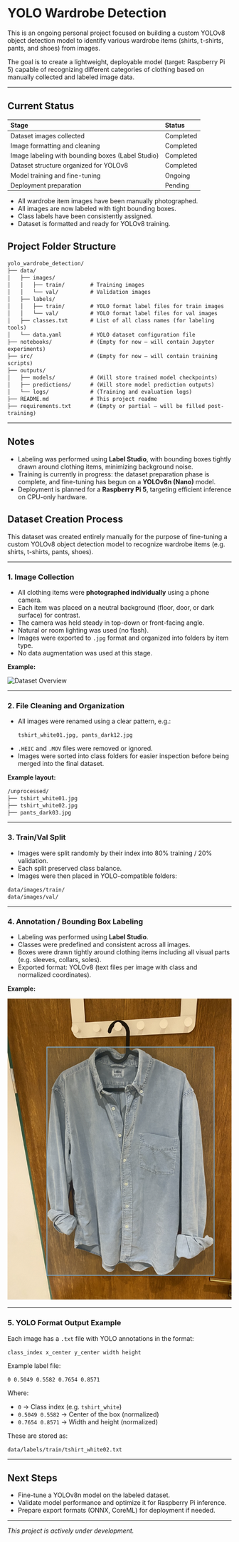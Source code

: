 # YOLO Wardrobe Detection

This is an ongoing personal project focused on building a custom YOLOv8 object detection model to identify various wardrobe items (shirts, t-shirts, pants, and shoes) from images.

The goal is to create a lightweight, deployable model (target: Raspberry Pi 5) capable of recognizing different categories of clothing based on manually collected and labeled image data.

---

## Current Status

| Stage | Status |
|:---|:---|
| Dataset images collected | Completed |
| Image formatting and cleaning | Completed |
| Image labeling with bounding boxes (Label Studio) | Completed |
| Dataset structure organized for YOLOv8 | Completed |
| Model training and fine-tuning | Ongoing |
| Deployment preparation | Pending |

- All wardrobe item images have been manually photographed.
- All images are now labeled with tight bounding boxes.
- Class labels have been consistently assigned.
- Dataset is formatted and ready for YOLOv8 training.


## Project Folder Structure

```
yolo_wardrobe_detection/
├── data/
│   ├── images/
│   │   ├── train/        # Training images
│   │   └── val/          # Validation images
│   ├── labels/
│   │   ├── train/        # YOLO format label files for train images
│   │   └── val/          # YOLO format label files for val images
│   ├── classes.txt       # List of all class names (for labeling tools)
│   └── data.yaml         # YOLO dataset configuration file
├── notebooks/            # (Empty for now — will contain Jupyter experiments)
├── src/                  # (Empty for now — will contain training scripts)
├── outputs/
│   ├── models/           # (Will store trained model checkpoints)
│   ├── predictions/      # (Will store model prediction outputs)
│   └── logs/             # (Training and evaluation logs)
├── README.md             # This project readme
├── requirements.txt      # (Empty or partial — will be filled post-training)
```

---

## Notes

- Labeling was performed using **Label Studio**, with bounding boxes tightly drawn around clothing items, minimizing background noise.
- Training is currently in progress: the dataset preparation phase is complete, and fine-tuning has begun on a **YOLOv8n (Nano)** model.
- Deployment is planned for a **Raspberry Pi 5**, targeting efficient inference on CPU-only hardware.


## Dataset Creation Process

This dataset was created entirely manually for the purpose of fine-tuning a custom YOLOv8 object detection model to recognize wardrobe items (e.g. shirts, t-shirts, pants, shoes).

---

### 1. Image Collection

- All clothing items were **photographed individually** using a phone camera.
- Each item was placed on a neutral background (floor, door, or dark surface) for contrast.
- The camera was held steady in top-down or front-facing angle.
- Natural or room lighting was used (no flash).
- Images were exported to `.jpg` format and organized into folders by item type.
- No data augmentation was used at this stage.

**Example:**

![Dataset Overview](assets/dataset_overview.png)

---

### 2. File Cleaning and Organization

- All images were renamed using a clear pattern, e.g.:
  ```
  tshirt_white01.jpg, pants_dark12.jpg
  ```
- `.HEIC` and `.MOV` files were removed or ignored.
- Images were sorted into class folders for easier inspection before being merged into the final dataset.

**Example layout:**

```
/unprocessed/
├── tshirt_white01.jpg
├── tshirt_white02.jpg
├── pants_dark03.jpg
```

---

### 3. Train/Val Split

- Images were split randomly by their index into 80% training / 20% validation.
- Each split preserved class balance.
- Images were then placed in YOLO-compatible folders:

```
data/images/train/
data/images/val/
```

---

### 4. Annotation / Bounding Box Labeling

- Labeling was performed using **Label Studio**.
- Classes were predefined and consistent across all images.
- Boxes were drawn tightly around clothing items including all visual parts (e.g. sleeves, collars, soles).
- Exported format: YOLOv8 (text files per image with class and normalized coordinates).

**Example:**

![Bounding Box Example](assets/bounding_box.png)

---

### 5. YOLO Format Output Example

Each image has a `.txt` file with YOLO annotations in the format:

```
class_index x_center y_center width height
```

Example label file:

```
0 0.5049 0.5582 0.7654 0.8571
```

Where:
- `0` → Class index (e.g. `tshirt_white`)
- `0.5049 0.5582` → Center of the box (normalized)
- `0.7654 0.8571` → Width and height (normalized)

These are stored as:

```
data/labels/train/tshirt_white02.txt
```

---

## Next Steps

- Fine-tune a YOLOv8n model on the labeled dataset.
- Validate model performance and optimize it for Raspberry Pi inference.
- Prepare export formats (ONNX, CoreML) for deployment if needed.

---

*This project is actively under development.*
